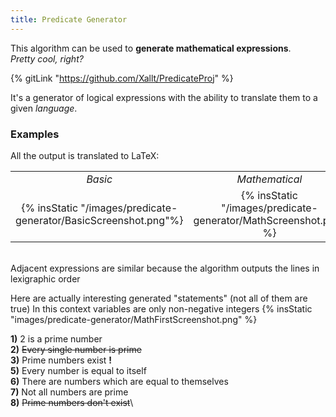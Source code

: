 ```yaml
---
title: Predicate Generator
---
```


This algorithm can be used to **generate mathematical expressions**.\
*Pretty cool, right?*

{% gitLink "https://github.com/Xallt/PredicateProj" %}

It's a generator of logical expressions with the ability to translate them to a given *language*. 

### Examples

All the output is translated to LaTeX:

|     |     |     |
|:---:|:---:|:---:|
|*Basic*|*Mathematical*|*English*|
|{% insStatic "/images/predicate-generator/BasicScreenshot.png"%}|{% insStatic "/images/predicate-generator/MathScreenshot.png" %}|{% insStatic "/images/predicate-generator/EngNaturalScreenshot.png" %}|
<br>
Adjacent expressions are similar because the algorithm outputs the lines in lexigraphic order

Here are actually interesting generated "statements" (not all of them are true)
In this context variables are only non-negative integers
{% insStatic "images/predicate-generator/MathFirstScreenshot.png" %}

**1)** 2 is a prime number\
**2)** <del>Every single number is prime</del>\
**3)** Prime numbers exist **!**\
**5)** Every number is equal to itself\
**6)** There are numbers which are equal to themselves\
**7)** Not all numbers are prime\
**8)** <del>Prime numbers don't exist</del>\